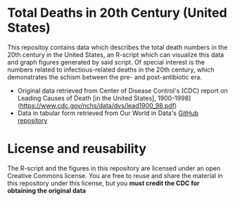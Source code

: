# Total Deaths in 20th Century (United States)

This repositoy contains data which describes the total death numbers in the 20th century in the United States, an R-script which can visualize this data and graph figures generated by said script. Of special interest is the numbers related to infectious-related deaths in the 20th century, which demonstrates the schism between the pre- and post-antibiotic era.

- Original data retrieved from Center of Disease Control's (CDC) report on Leading Causes of Death [in the United States], 1900-1998](https://www.cdc.gov/nchs/data/dvs/lead1900_98.pdf)
- Data in tabular form retrieved from Our World in Data's [GitHub repository](https://github.com/owid/owid-datasets/blob/master/datasets/20th%20century%20deaths%20in%20US%20-%20CDC/20th%20century%20deaths%20in%20US%20-%20CDC.csv)

# License and reusability

The R-script and the figures in this repository are licensed under an open Creative Commons license. You are free to reuse and share the material in this repository under this license, but you **must credit the CDC for obtaining the original data**

